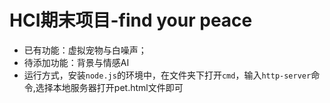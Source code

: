 # HCI期末项目-find your peace
- 已有功能：虚拟宠物与白噪声；
- 待添加功能：背景与情感AI
- 运行方式，安装`node.js`的环境中，在文件夹下打开`cmd`，输入`http-server`命令,选择本地服务器打开pet.html文件即可